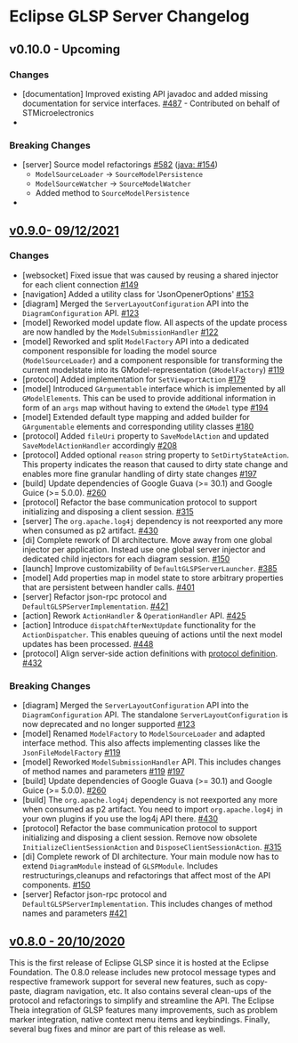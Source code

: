 # Eclipse GLSP Server Changelog
## v0.10.0 - Upcoming

### Changes

- [documentation] Improved existing API javadoc and added missing documentation for service interfaces. [#487](https://github.com/eclipse-glsp/glsp-server/pull/146) - Contributed on behalf of STMicroelectronics
- 

### Breaking Changes

- [server] Source model refactorings [#582](https://github.com/eclipse-glsp/glsp/issues/582) ([java: #154](https://github.com/eclipse-glsp/glsp-server/pull/154))
  - `ModelSourceLoader` → `SourceModelPersistence`
  - `ModelSourceWatcher` → `SourceModelWatcher`
  - Added method to `SourceModelPersistence`
- 

## [v0.9.0- 09/12/2021](https://github.com/eclipse-glsp/glsp/releases/tag/0.9.0)

### Changes

- [websocket] Fixed issue that was caused by reusing a shared injector for each client connection [#149](https://github.com/eclipse-glsp/glsp-server/pull/91)
- [navigation] Added a utility class for 'JsonOpenerOptions' [#153](https://github.com/eclipse-glsp/glsp-server/pulls?q=92+93)
- [diagram] Merged the `ServerLayoutConfiguration` API into the `DiagramConfiguration` API. [#123](https://github.com/eclipse-glsp/glsp-server/pull/95)
- [model] Reworked model update flow. All aspects of the update process are now handled by the `ModelSubmissionHandler` [#122](https://github.com/eclipse-glsp/glsp-server/pull/95)
- [model] Reworked and split `ModelFactory` API into a dedicated component responsible for loading the model source (`ModelSourceLoader`) and a component responsible for transforming the current modelstate into its GModel-representation (`GModelFactory`) [#119](https://github.com/eclipse-glsp/glsp-server/pull/96)
- [protocol] Added implementation for `SetViewportAction` [#179](https://github.com/eclipse-glsp/glsp-server/pull/99)
- [model] Introduced `GArgumentable` interface which is implemented by all `GModelElement`s. This can be used to provide additional information in form of an `args` map without having to extend the `GModel` type [#194](https://github.com/eclipse-glsp/glsp-server/pull/100)
- [model] Extended default type mapping and added builder for `GArgumentable` elements and corresponding utility classes [#180](https://github.com/eclipse-glsp/glsp-server/pull/105)
- [protocol] Added `fileUri` property to `SaveModelAction` and updated `SaveModelActionHandler` accordingly [#208](https://github.com/eclipse-glsp/glsp-server/pull/103/)
- [protocol] Added optional `reason` string property to `SetDirtyStateAction`. This property indicates the reason that caused to dirty state change and enables more fine granular handling of dirty state changes [#197](https://github.com/eclipse-glsp/glsp-server/pull/101)
- [build] Update dependencies of Google Guava (>= 30.1) and Google Guice (>= 5.0.0). [#260](https://github.com/eclipse-glsp/glsp-server/pull/119)
- [protocol] Refactor the base communication protocol to support initializing and disposing a client session. [#315](https://github.com/eclipse-glsp/glsp-server/pull/123)
- [server] The `org.apache.log4j` dependency is not reexported any more when consumed as p2 artifact. [#430](https://github.com/eclipse-glsp/glsp-eclipse-integration/pull/43)
- [di] Complete rework of DI architecture. Move away from one global injector per application. Instead use one global server injector and dedicated child injectors for each diagram session. [#150](https://github.com/eclipse-glsp/glsp-server/pull/127)
- [launch] Improve customizability of `DefaultGLSPServerLauncher`. [#385](https://github.com/eclipse-glsp/glsp-server/pull/128)
- [model] Add properties map in model state to store arbitrary properties that are persistent between handler calls. [#401](https://github.com/eclipse-glsp/glsp-server/pull/132)
- [server] Refactor json-rpc protocol and `DefaultGLSPServerImplementation`. [#421](https://github.com/eclipse-glsp/glsp-server/pull/133)
- [action] Rework `ActionHandler` & `OperationHandler` API. [#425](https://github.com/eclipse-glsp/glsp-server/pull/135)
- [action] Introduce `dispatchAfterNextUpdate` functionality for the `ActionDispatcher`. This enables queuing of actions until the next model updates has been processed. [#448](https://github.com/eclipse-glsp/glsp-server/pull/141/)
- [protocol] Align server-side action definitions with [protocol definition](https://github.com/eclipse-glsp/glsp/blob/master/PROTOCOL.md). [#432](https://github.com/eclipse-glsp/glsp-server/pull/142)

### Breaking Changes

- [diagram] Merged the `ServerLayoutConfiguration` API into the `DiagramConfiguration` API. The standalone `ServerLayoutConfiguration` is now deprecated and no longer supported [#123](https://github.com/eclipse-glsp/glsp-server/pull/95)
- [model] Renamed `ModelFactory` to `ModelSourceLoader` and adapted interface method. This also affects implementing classes like the `JsonFileModelFactory` [#119](https://github.com/eclipse-glsp/glsp-server/pull/96)
- [model] Reworked `ModelSubmissionHandler` API. This includes changes of method names and parameters [#119](https://github.com/eclipse-glsp/glsp-server/pull/96) [#197](https://github.com/eclipse-glsp/glsp-server/pull/101)
- [build] Update dependencies of Google Guava (>= 30.1) and Google Guice (>= 5.0.0). [#260](https://github.com/eclipse-glsp/glsp-server/pull/119)
- [build] The `org.apache.log4j` dependency is not reexported any more when consumed as p2 artifact. You need to import `org.apache.log4j` in your own plugins if you use the log4j API there. [#430](https://github.com/eclipse-glsp/glsp-eclipse-integration/pull/43)
- [protocol] Refactor the base communication protocol to support initializing and disposing a client session. Remove now obsolete `InitializeClientSessionAction` and `DisposeClientSessionAction`. [#315](https://github.com/eclipse-glsp/glsp-server/pull/123)
- [di] Complete rework of DI architecture. Your main module now has to extend `DiagramModule` instead of `GLSPModule`. Includes restructurings,cleanups and refactorings that  affect most of the API components. [#150](https://github.com/eclipse-glsp/glsp-server/pull/127)
- [server] Refactor json-rpc protocol and `DefaultGLSPServerImplementation`. This includes changes of method names and parameters [#421](https://github.com/eclipse-glsp/glsp-server/pull/133)

## [v0.8.0 - 20/10/2020](https://github.com/eclipse-glsp/glsp/releases/tag/0.8.0)

This is the first release of Eclipse GLSP since it is hosted at the Eclipse Foundation. The 0.8.0 release includes new protocol message types and respective framework support for several new features, such as copy-paste, diagram navigation, etc. It also contains several clean-ups of the protocol and refactorings to simplify and streamline the API. The Eclipse Theia integration of GLSP features many improvements, such as problem marker integration, native context menu items and keybindings. Finally, several bug fixes and minor are part of this release as well.
